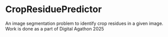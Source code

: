 # CropResiduePredictor
An image segmentation problem to  identify crop residues in a given image. Work is done as a part of Digital Agathon 2025
